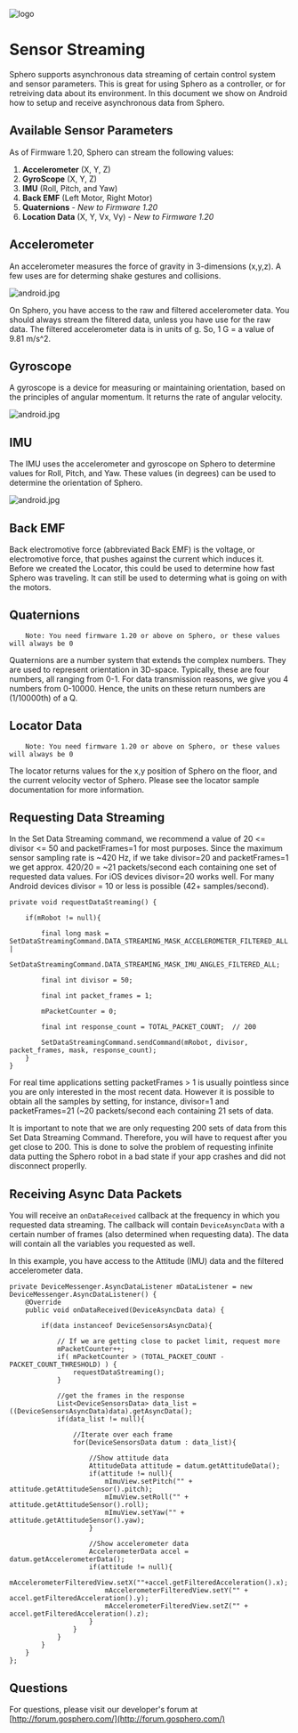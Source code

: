 ![logo](http://update.orbotix.com/developer/sphero-small.png)

# Sensor StreamingSphero supports asynchronous data streaming of certain control system and sensor parameters.  This is great for using Sphero as a controller, or for retreiving data about its environment.  In this document we show on Android how to setup and receive asynchronous data from Sphero.

## Available Sensor Parameters
As of Firmware 1.20, Sphero can stream the following values: 1. **Accelerometer** (X, Y, Z) 2. **GyroScope** (X, Y, Z)
 3. **IMU** (Roll, Pitch, and Yaw)
 4. **Back EMF** (Left Motor, Right Motor)
 5. **Quaternions** - *New to Firmware 1.20*
 6. **Location Data** (X, Y, Vx, Vy) - *New to Firmware 1.20*## Accelerometer

An accelerometer measures the force of gravity in 3-dimensions (x,y,z).  A few uses are for determing shake gestures and collisions. 

![android.jpg](https://github.com/orbotix/Sphero-Android-SDK/raw/master/assets/accelerometer.png)

On Sphero, you have access to the raw and filtered accelerometer data.  You should always stream the filtered data, unless you have use for the raw data.  The filtered accelerometer data is in units of g.  So, 1 G = a value of 9.81 m/s^2. 
## Gyroscope

A gyroscope is a device for measuring or maintaining orientation, based on the principles of angular momentum. It returns the rate of angular velocity.

![android.jpg](https://github.com/orbotix/Sphero-Android-SDK/raw/master/assets/gyroscope.png)## IMU
The IMU uses the accelerometer and gyroscope on Sphero to determine values for Roll, Pitch, and Yaw.  These values (in degrees) can be used to determine the orientation of Sphero.
![android.jpg](https://github.com/orbotix/Sphero-Android-SDK/raw/master/assets/IMU.png)## Back EMF

Back electromotive force (abbreviated Back EMF) is the voltage, or electromotive force, that pushes against the current which induces it.  Before we created the Locator, this could be used to determine how fast Sphero was traveling. It can still be used to determing what is going on with the motors.

## Quaternions

		Note: You need firmware 1.20 or above on Sphero, or these values will always be 0

Quaternions are a number system that extends the complex numbers.  They are used to represent orientation in 3D-space.  Typically, these are four numbers, all ranging from 0-1.  For data transmission reasons, we give you 4 numbers from 0-10000.  Hence, the units on these return numbers are (1/10000th) of a Q.  

## Locator Data

		Note: You need firmware 1.20 or above on Sphero, or these values will always be 0
		
The locator returns values for the x,y position of Sphero on the floor, and the current velocity vector of Sphero.  Please see the locator sample documentation for more information.## Requesting Data Streaming
In the Set Data Streaming command, we recommend a value of 20 <= divisor <= 50 and packetFrames=1 for most purposes.  Since the maximum sensor sampling rate is ~420 Hz, if we take divisor=20 and packetFrames=1 we get approx. 420/20 = ~21 packets/second each containing one set of requested data values.  For iOS devices divisor=20 works well.  For many Android devices divisor = 10 or less is possible (42+ samples/second).
    private void requestDataStreaming() {

        if(mRobot != null){
        	
            final long mask = SetDataStreamingCommand.DATA_STREAMING_MASK_ACCELEROMETER_FILTERED_ALL |
            				  SetDataStreamingCommand.DATA_STREAMING_MASK_IMU_ANGLES_FILTERED_ALL;
            
            final int divisor = 50;

            final int packet_frames = 1;

            mPacketCounter = 0;
            
            final int response_count = TOTAL_PACKET_COUNT;  // 200

            SetDataStreamingCommand.sendCommand(mRobot, divisor, packet_frames, mask, response_count);
        }
    }
    For real time applications setting packetFrames > 1 is usually pointless since you are only interested in the most recent data.  However it is possible to obtain all the samples by setting, for instance, divisor=1 and packetFrames=21 (~20 packets/second each containing 21 sets of data.It is important to note that we are only requesting 200 sets of data from this Set Data Streaming Command.  Therefore, you will have to request after you get close to 200.  This is done to solve the problem of requesting infinite data putting the Sphero robot in a bad state if your app crashes and did not disconnect properlly.   
## Receiving Async Data Packets

You will receive an `onDataReceived` callback at the frequency in which you requested data streaming.  The callback will contain `DeviceAsyncData` with a certain number of frames (also determined when requesting data).  The data will contain all the variables you requested as well.

In this example, you have access to the Attitude (IMU) data and the filtered accelerometer data. 
 
    private DeviceMessenger.AsyncDataListener mDataListener = new DeviceMessenger.AsyncDataListener() {
        @Override
        public void onDataReceived(DeviceAsyncData data) {

            if(data instanceof DeviceSensorsAsyncData){

                // If we are getting close to packet limit, request more
                mPacketCounter++;
                if( mPacketCounter > (TOTAL_PACKET_COUNT - PACKET_COUNT_THRESHOLD) ) {
                    requestDataStreaming();
                }

                //get the frames in the response
                List<DeviceSensorsData> data_list = ((DeviceSensorsAsyncData)data).getAsyncData();
                if(data_list != null){

                    //Iterate over each frame
                    for(DeviceSensorsData datum : data_list){

                        //Show attitude data
                        AttitudeData attitude = datum.getAttitudeData();
                        if(attitude != null){
                            mImuView.setPitch("" + attitude.getAttitudeSensor().pitch);
                            mImuView.setRoll("" + attitude.getAttitudeSensor().roll);
                            mImuView.setYaw("" + attitude.getAttitudeSensor().yaw);
                        }

                        //Show accelerometer data
                        AccelerometerData accel = datum.getAccelerometerData();
                        if(attitude != null){
                            mAccelerometerFilteredView.setX(""+accel.getFilteredAcceleration().x);
                            mAccelerometerFilteredView.setY("" + accel.getFilteredAcceleration().y);
                            mAccelerometerFilteredView.setZ("" + accel.getFilteredAcceleration().z);
                        }
                    }
                }
            }
        }
    };## Questions

For questions, please visit our developer's forum at [http://forum.gosphero.com/](http://forum.gosphero.com/)

	  